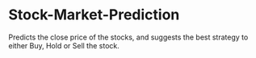 # Stock-Market-Prediction

Predicts the close price of the stocks, and suggests the best strategy to either Buy, Hold or Sell the stock.
